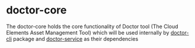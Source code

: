 # doctor-core
The doctor-core holds the core functionality of Doctor tool (The Cloud Elements Asset Management Tool) which will be used internally by [doctor-cli](https://github.com/CloudElementsOpenLabs/the-doctor) package and [doctor-service](https://github.com/cloud-elements/doctor-service) as their dependencies
